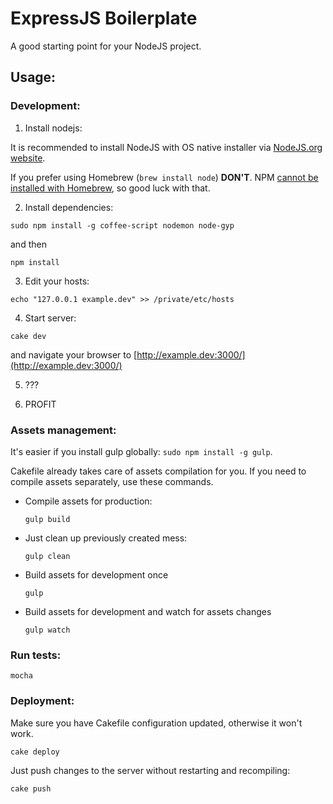 # ExpressJS Boilerplate

A good starting point for your NodeJS project.

## Usage:
### Development:

1. Install nodejs:

  It is recommended to install NodeJS with OS native installer via [NodeJS.org website](http://nodejs.org/download/).

  If you prefer using Homebrew (`brew install node`) **DON'T**. NPM [cannot be installed with Homebrew](https://github.com/npm/npm/wiki/Installing-npm-with-Homebrew-on-OS%C2%A0X), so good luck with that.

2. Install dependencies:

  `sudo npm install -g coffee-script nodemon node-gyp`

  and then

  `npm install`

3. Edit your hosts:

  `echo "127.0.0.1 example.dev" >> /private/etc/hosts`

4. Start server:

  `cake dev`

  and navigate your browser to [http://example.dev:3000/](http://example.dev:3000/)

5. ???

6. PROFIT

### Assets management:

It's easier if you install gulp globally: `sudo npm install -g gulp`.

Cakefile already takes care of assets compilation for you. If you need to compile assets separately, use these commands.

* Compile assets for production:

  `gulp build`

* Just clean up previously created mess:

  `gulp clean`

* Build assets for development once

  `gulp`

* Build assets for development and watch for assets changes

  `gulp watch`

### Run tests:

  `mocha`

### Deployment:

Make sure you have Cakefile configuration updated, otherwise it won't work.

  `cake deploy`

Just push changes to the server without restarting and recompiling:

  `cake push`
